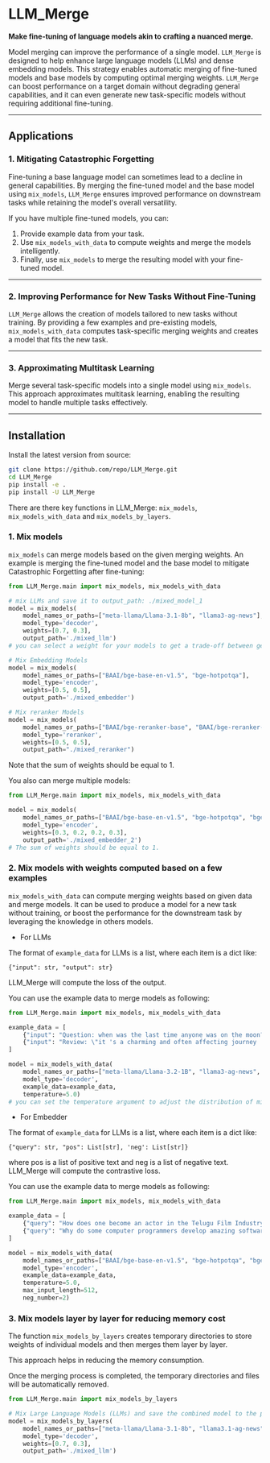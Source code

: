 # LLM_Merge

**Make fine-tuning of language models akin to crafting a nuanced merge.**

Model merging can improve the performance of a single model. `LLM_Merge` is designed to help enhance large language models (LLMs) and dense embedding models. This strategy enables automatic merging of fine-tuned models and base models by computing optimal merging weights. `LLM_Merge` can boost performance on a target domain without degrading general capabilities, and it can even generate new task-specific models without requiring additional fine-tuning.

---

## Applications

### 1. Mitigating Catastrophic Forgetting
Fine-tuning a base language model can sometimes lead to a decline in general capabilities. By merging the fine-tuned model and the base model using `mix_models`, `LLM_Merge` ensures improved performance on downstream tasks while retaining the model's overall versatility.

If you have multiple fine-tuned models, you can:
1. Provide example data from your task.
2. Use `mix_models_with_data` to compute weights and merge the models intelligently.
3. Finally, use `mix_models` to merge the resulting model with your fine-tuned model.

---

### 2. Improving Performance for New Tasks Without Fine-Tuning
`LLM_Merge` allows the creation of models tailored to new tasks without training. By providing a few examples and pre-existing models, `mix_models_with_data` computes task-specific merging weights and creates a model that fits the new task.

---

### 3. Approximating Multitask Learning
Merge several task-specific models into a single model using `mix_models`. This approach approximates multitask learning, enabling the resulting model to handle multiple tasks effectively.

---

## Installation

Install the latest version from source:
```bash
git clone https://github.com/repo/LLM_Merge.git
cd LLM_Merge
pip install -e .
pip install -U LLM_Merge

```

There are there key functions in LLM_Merge: `mix_models`, `mix_models_with_data` and `mix_models_by_layers`.

### 1. Mix models

`mix_models` can merge models based on the given merging weights.
An example is merging the fine-tuned model and 
the base model to mitigate Catastrophic Forgetting after fine-tuning:

```python
from LLM_Merge.main import mix_models, mix_models_with_data

# mix LLMs and save it to output_path: ./mixed_model_1
model = mix_models(
    model_names_or_paths=["meta-llama/Llama-3.1-8b", "llama3-ag-news"], 
    model_type='decoder', 
    weights=[0.7, 0.3], 
    output_path='./mixed_llm')
# you can select a weight for your models to get a trade-off between generality and expertise.

# Mix Embedding Models
model = mix_models(
    model_names_or_paths=["BAAI/bge-base-en-v1.5", "bge-hotpotqa"], 
    model_type='encoder', 
    weights=[0.5, 0.5],
    output_path='./mixed_embedder')

# Mix reranker Models
model = mix_models(
    model_names_or_paths=["BAAI/bge-reranker-base", "BAAI/bge-reranker-base"], 
    model_type='reranker', 
    weights=[0.5, 0.5],
    output_path="./mixed_reranker")
```
Note that the sum of weights should be equal to 1.

You also can merge multiple models:
```python
from LLM_Merge.main import mix_models, mix_models_with_data

model = mix_models(
    model_names_or_paths=["BAAI/bge-base-en-v1.5", "bge-hotpotqa", "bge-quora", "bge-msmarco"], 
    model_type='encoder', 
    weights=[0.3, 0.2, 0.2, 0.3],
    output_path='./mixed_embedder_2')
# The sum of weights should be equal to 1.
```

### 2. Mix models with weights computed based on a few examples

`mix_models_with_data` can compute merging weights based on given data and merge models.
It can be used to produce a model for a new task without training, 
or boost the performance for the downstream task by leveraging the knowledge in others models.

- For LLMs

The format of `example_data` for LLMs is a list, where each item is a dict like:
```
{"input": str, "output": str}
```
LLM_Merge will compute the loss of the output. 

You can use the example data to merge models as following:

```python
from LLM_Merge.main import mix_models, mix_models_with_data

example_data = [
    {"input": "Question: when was the last time anyone was on the moon? Answer:\n", "output": "14 December 1972 UTC"},
    {"input": "Review: \"it 's a charming and often affecting journey . \" Is this movie review sentence negative or positive?\n", "output": "Positive"}
]

model = mix_models_with_data(
    model_names_or_paths=["meta-llama/Llama-3.2-1B", "llama3-ag-news", "llama3-nq"], 
    model_type='decoder', 
    example_data=example_data, 
    temperature=5.0)
# you can set the temperature argument to adjust the distribution of mixing weights
```


- For Embedder

The format of `example_data` for LLMs is a list, where each item is a dict like:
```
{"query": str, "pos": List[str], 'neg': List[str]}
```
where pos is a list of positive text and neg is a list of negative text. LLM_Merge will compute the contrastive loss. 

You can use the example data to merge models as following:
```python
from LLM_Merge.main import mix_models, mix_models_with_data

example_data = [
    {"query": "How does one become an actor in the Telugu Film Industry?", "pos": [" How do I become an actor in Telugu film industry?"], "neg": [" What is the story of Moses and Ramesses?", " Does caste system affect economic growth of India?"]}, 
    {"query": "Why do some computer programmers develop amazing software or new concepts, while some are stuck with basic programming work?", "pos": [" Why do some computer programmers develops amazing softwares or new concepts, while some are stuck with basics programming works?"], "neg": [" When visiting a friend, do you ever think about what would happen if you did something wildly inappropriate like punch them or destroy their furniture?", " What is the difference between a compliment and flirting?"]}
]

model = mix_models_with_data(
    model_names_or_paths=["BAAI/bge-base-en-v1.5", "bge-hotpotqa", "bge-quora"], 
    model_type='encoder', 
    example_data=example_data,
    temperature=5.0,
    max_input_length=512,
    neg_number=2)
```

### 3. Mix models layer by layer for reducing memory cost
The function `mix_models_by_layers` creates temporary directories to store weights of individual models and then merges them layer by layer.

This approach helps in reducing the memory consumption.

Once the merging process is completed, the temporary directories and files will be automatically removed.


```python
from LLM_Merge.main import mix_models_by_layers

# Mix Large Language Models (LLMs) and save the combined model to the path: ./mixed_llm
model = mix_models_by_layers(
    model_names_or_paths=["meta-llama/Llama-3.1-8b", "llama3.1-ag-news"], 
    model_type='decoder', 
    weights=[0.7, 0.3], 
    output_path='./mixed_llm')
```
